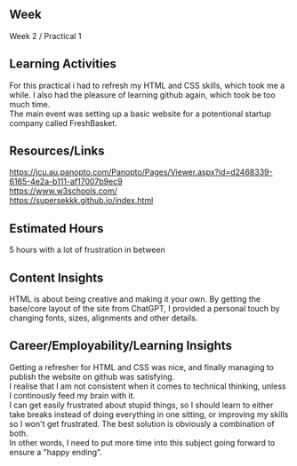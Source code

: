 ## Week

Week 2 / Practical 1

## Learning Activities

For this practical i had to refresh my HTML and CSS skills, which took me a while. I also had the pleasure of learning
github again, which took be too much time.   
The main event was setting up a basic website for a potentional startup
company called FreshBasket.

## Resources/Links

https://jcu.au.panopto.com/Panopto/Pages/Viewer.aspx?id=d2468339-6165-4e2a-b111-af17007b9ec9  
https://www.w3schools.com/  
https://supersekkk.github.io/index.html

## Estimated Hours

5 hours with a lot of frustration in between

## Content Insights

HTML is about being creative and making it your own. By getting the base/core layout of the site from ChatGPT, I
provided a personal touch by changing fonts, sizes, alignments and other details.

## Career/Employability/Learning Insights

Getting a refresher for HTML and CSS was nice, and finally managing to publish the website on github was satisfying.  
I realise that I am not consistent when it comes to technical thinking, unless I continously feed my brain with it.  
I can get easily frustrated about stupid things, so I should learn to either take breaks instead of doing everything in
one sitting, or improving my skills so I won't get frustrated. The best solution is obviously a combination of both.  
In other words, I need to put more time into this subject going forward to ensure a "happy ending".